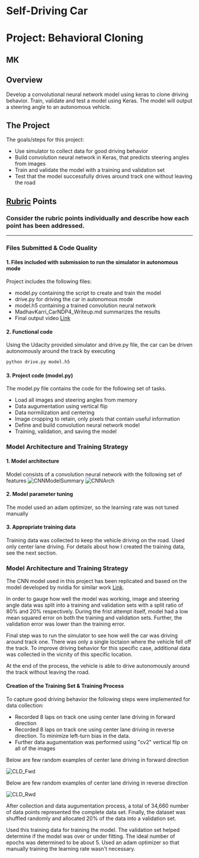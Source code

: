 # **Self-Driving Car**
# **Project: Behavioral Cloning**

## MK

Overview
---
Develop a convolutional neural network model using keras to clone driving behavior. Train, validate and test a model using Keras. The model will output a steering angle to an autonomous vehicle.

The Project
---
The goals/steps for this project:
* Use simulator to collect data for good driving behavior
* Build convolution neural network in Keras, that predicts steering angles from images
* Train and validate the model with a training and validation set
* Test that the model successfully drives around track one without leaving the road


[//]: # (Image References)

[image1]: ./Writeup_IV/CNNModelSummary.png "CNNModelSummary"
[image2]: ./Writeup_IV/CNNArch.png "CNNArch"
[image3]: ./Writeup_IV/CLD_Fwd.png "CLD_Fwd"
[image4]: ./Writeup_IV/CLD_Rwd.png "CLD_Rwd"


## [Rubric](https://review.udacity.com/#!/rubrics/432/view) Points

### Consider the rubric points individually and describe how each point has been addressed.

---
### Files Submitted & Code Quality

#### 1. Files included with submission to run the simulator in autonomous mode

Project includes the following files:
* model.py containing the script to create and train the model
* drive.py for driving the car in autonomous mode
* model.h5 containing a trained convolution neural network 
* MadhavKarri_CarNDP4_Writeup.md summarizes the results
* Final output video [Link](./Writeup_IV/video.mp4)

#### 2. Functional code
Using the Udacity provided simulator and drive.py file, the car can be driven autonomously around the track by executing 
```sh
python drive.py model.h5
```

#### 3. Project code (model.py)

The model.py file contains the code for the following set of tasks.
* Load all images and steering angles from memory
* Data augumentation using vertical flip
* Data normilization and centering
* Image cropping to retain, only pixels that contain useful information
* Define and build convolution neural network model
* Training, validation, and saving the model

### Model Architecture and Training Strategy

#### 1. Model architecture 

Model consists of a convolution neural network with the following set of features 
![][image1]
![][image2]

#### 2. Model parameter tuning

The model used an adam optimizer, so the learning rate was not tuned manually

#### 3. Appropriate training data

Training data was collected to keep the vehicle driving on the road. Used only center lane driving. For details about how I created the training data, see the next section. 

### Model Architecture and Training Strategy

The CNN model used in this project has been replicated and based on the model developed by nvidia for similar work [Link](https://devblogs.nvidia.com/deep-learning-self-driving-cars/).

In order to gauge how well the model was working, image and steering angle data was split into a training and validation sets with a split ratio of 80% and 20% respectively. During the frist attempt itself, model had a low mean squared error on both the training and validation sets. Further, the validation error was lower than the training error. 

Final step was to run the simulator to see how well the car was driving around track one. There was only a single loctaion where the vehicle fell off the track. To improve driving behavior for this specific case, additional data was collected in the vicnity of this specific location.

At the end of the process, the vehicle is able to drive autonomously around the track without leaving the road.


#### Creation of the Training Set & Training Process

To capture good driving behavior the following steps were implemented for data collection:
* Recorded 8 laps on track one using center lane driving in forward direction
* Recorded 8 laps on track one using center lane driving in reverse direction. To minimize left-turn bias in the data.
* Further data augumentation was performed using "cv2" vertical flip on all of the images

Below are few random examples of center lane driving in forward direction

![][image3]


Below are few random examples of center lane driving in reverse direction

![][image4]

After collection and data augumentation process, a total of 34,660 number of data points represented the complete data set. Finally, the dataset was shuffled randomly and allocated 20% of the data into a validation set. 

Used this training data for training the model. The validation set helped determine if the model was over or under fitting. The ideal number of epochs was determined to be about 5. Used an adam optimizer so that manually training the learning rate wasn't necessary.

